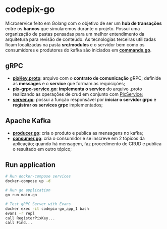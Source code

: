 # codepix-go
Microservice feito em Golang com o objetivo de ser um **hub de transações** entre os **bancos** que simularemos durante o projeto. 
Possui uma organização de pastas pensadas para um melhor entendimento da arquitetura para revisão de conteúdo. As tecnologias terceiras utilizadas ficam localizadas na pasta **src/modules** e o servidor bem como os consumidores e produtores do kafka são iniciados em **[commands.go](https://github.com/VictorMagalhaesSales/microsservices-banks-parent/tree/master/codepix-go/cmd/commands.go)**.

## gRPC
- **[pixKey.proto](https://github.com/VictorMagalhaesSales/microsservices-banks-parent/tree/master/codepix-go/src/modules/grpc/pixkey.proto)**: arquivo com o **contrato de comunicação** gRPC; definide as **messages** e o **service** que formam as requisições;
- **[pix-grpc-service.go](https://github.com/VictorMagalhaesSales/microsservices-banks-parent/tree/master/codepix-go/src/modules/grpc/pix-grpc-service.go)**: **implementa o service** do arquivo .proto realizando as operações de crud em conjunto com [PixService](https://github.com/VictorMagalhaesSales/microsservices-banks-parent/blob/master/codepix-go/src/services/pix-service.go);
- **[server.go](https://github.com/VictorMagalhaesSales/microsservices-banks-parent/tree/master/codepix-go/src/modules/grpc/server.go)**: possui a função responsável por **iniciar o servidor grpc** e **registrar os services grpc** implementados;

## Apache Kafka
- **[producer.go](https://github.com/VictorMagalhaesSales/microsservices-banks-parent/tree/master/codepix-go/src/modules/kafka/producer.go)**: cria o produto e publica as mensagens no kafka;
- **[consumer.go](https://github.com/VictorMagalhaesSales/microsservices-banks-parent/tree/master/codepix-go/src/modules/kafka/consumer.go)**: cria o consumidor e se inscreve em 2 tópicos da aplicação; quando há mensagem, faz procedimento de CRUD e publica o resultado em outro tópico;

## Run application
```sh
# Run docker-compose services
docker-compose up -d

# Run go application
go run main.go

# Test gRPC Server with Evans
docker exec -it codepix-go_app_1 bash
evans -r repl
call RegisterPixKey...
call Find...
```